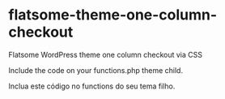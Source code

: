 # flatsome-theme-one-column-checkout
Flatsome WordPress theme one column checkout via CSS

Include the code on your functions.php theme child.

Inclua este código no functions do seu tema filho.
